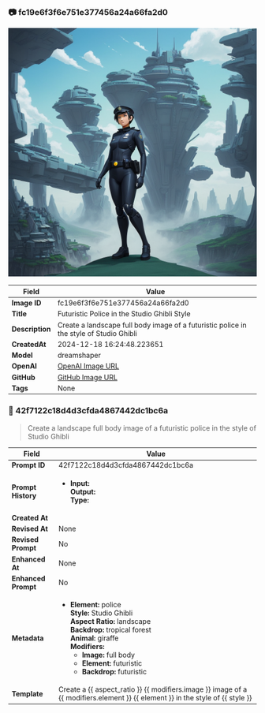 

### 📷 fc19e6f3f6e751e377456a24a66fa2d0 


![data.id](./fc19e6f3f6e751e377456a24a66fa2d0.jpg)


| Field          | Value                                                                                                                     |
|----------------|---------------------------------------------------------------------------------------------------------------------------|
| **Image ID**             | fc19e6f3f6e751e377456a24a66fa2d0                                                                                                             |
| **Title**           | Futuristic Police in the Studio Ghibli Style                                                                                                       |
| **Description**           | Create a landscape full body image of a futuristic police in the style of Studio Ghibli                                                                                                       |
| **CreatedAt**        | 2024-12-18 16:24:48.223651                                                                                                        |
| **Model**        | dreamshaper                                                                                                        |
| **OpenAI**         | [OpenAI Image URL](http://192.168.1.85:8081/generated-images/b643194856850.png)                                                                                |
| **GitHub**         | [GitHub Image URL](https://raw.githubusercontent.com/Caneta-Silva/weeb/refs/heads/main/images/fc19e6f3f6e751e377456a24a66fa2d0/fc19e6f3f6e751e377456a24a66fa2d0.jpg)                                                                                |
| **Tags**       | None                                                                                                                   |

### 📜 42f7122c18d4d3cfda4867442dc1bc6a

> Create a landscape full body image of a futuristic police in the style of Studio Ghibli

| Field          | Value                                                                                                                                                                      |
|----------------|----------------------------------------------------------------------------------------------------------------------------------------------------------------------------|
| **Prompt ID**  | 42f7122c18d4d3cfda4867442dc1bc6a                                                                                                                                                            |
| **Prompt History** | <ul><li>**Input:**  <br> **Output:**  <br> **Type:** </li></ul> |
| **Created At** |                                                                                                                                                    |
| **Revised At** | None                                                                                                                                                   |
| **Revised Prompt** | No                                                                                                                                                                      |
| **Enhanced At** | None                                                                                                                                                  |
| **Enhanced Prompt** | No                                                                                                                                                                    |
| **Metadata**   | <ul><li>**Element:** police <br> **Style:** Studio Ghibli <br> **Aspect Ratio:** landscape <br> **Backdrop:** tropical forest <br> **Animal:** giraffe <br> **Modifiers:**<ul><li>**Image:** full body</li><li>**Element:** futuristic</li><li>**Backdrop:** futuristic</li></ul></li></ul> |
| **Template**   | Create a {{ aspect_ratio }} {{ modifiers.image }} image of a {{ modifiers.element }} {{ element }} in the style of {{ style }}                                                                                                                                           |


